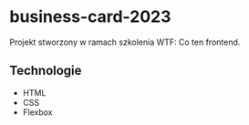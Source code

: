 # business-card-2023

Projekt stworzony w ramach szkolenia WTF: Co ten frontend.

## Technologie

- HTML
- CSS
- Flexbox
